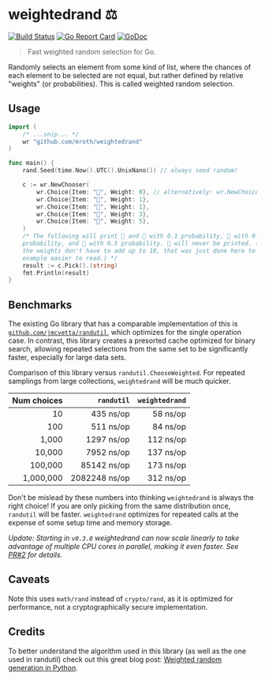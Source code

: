 # weightedrand :balance_scale:

[![Build Status](https://github.com/mroth/weightedrand/workflows/test/badge.svg)](https://github.com/mroth/weightedrand/actions)
[![Go Report Card](https://goreportcard.com/badge/github.com/mroth/weightedrand)](https://goreportcard.com/report/github.com/mroth/weightedrand)
[![GoDoc](https://godoc.org/github.com/mroth/weightedrand?status.svg)](https://godoc.org/github.com/mroth/weightedrand)

> Fast weighted random selection for Go.

Randomly selects an element from some kind of list, where the chances of each
element to be selected are not equal, but rather defined by relative "weights"
(or probabilities). This is called weighted random selection.

## Usage

```go
import (
    /* ...snip... */
    wr "github.com/mroth/weightedrand"
)

func main() {
    rand.Seed(time.Now().UTC().UnixNano()) // always seed random!

    c := wr.NewChooser(
        wr.Choice{Item: "🍆", Weight: 0}, // alternatively: wr.NewChoice('🍆', 0)
        wr.Choice{Item: "🍋", Weight: 1},
        wr.Choice{Item: "🍊", Weight: 1},
        wr.Choice{Item: "🍉", Weight: 3},
        wr.Choice{Item: "🥑", Weight: 5},
    )
    /* The following will print 🍋 and 🍊 with 0.1 probability, 🍉 with 0.3
    probability, and 🥑 with 0.5 probability. 🍆 will never be printed. (Note
    the weights don't have to add up to 10, that was just done here to make the
    example easier to read.) */
    result := c.Pick().(string)
    fmt.Println(result)
}
```

## Benchmarks

The existing Go library that has a comparable implementation of this is
[`github.com/jmcvetta/randutil`][1], which optimizes for the single operation
case. In contrast, this library creates a presorted cache optimized for binary
search, allowing repeated selections from the same set to be significantly
faster, especially for large data sets.

[1]: https://github.com/jmcvetta/randutil

Comparison of this library versus `randutil.ChooseWeighted`. For repeated
samplings from large collections, `weightedrand` will be much quicker.

| Num choices |    `randutil` | `weightedrand` |
| ----------: | ------------: | -------------: |
|          10 |     435 ns/op |       58 ns/op |
|         100 |     511 ns/op |       84 ns/op |
|       1,000 |    1297 ns/op |      112 ns/op |
|      10,000 |    7952 ns/op |      137 ns/op |
|     100,000 |   85142 ns/op |      173 ns/op |
|   1,000,000 | 2082248 ns/op |      312 ns/op |

Don't be mislead by these numbers into thinking `weightedrand` is always the
right choice! If you are only picking from the same distribution once,
`randutil` will be faster. `weightedrand` optimizes for repeated calls at the
expense of some setup time and memory storage.

*Update: Starting in `v0.3.0` weightedrand can now scale linearly to take
advantage of multiple CPU cores in parallel, making it even faster. See
[PR#2](https://github.com/mroth/weightedrand/pull/2) for details.*

## Caveats

Note this uses `math/rand` instead of `crypto/rand`, as it is optimized for
performance, not a cryptographically secure implementation.

## Credits

To better understand the algorithm used in this library (as well as the one used
in randutil) check out this great blog post: [Weighted random generation in Python](https://eli.thegreenplace.net/2010/01/22/weighted-random-generation-in-python/).
